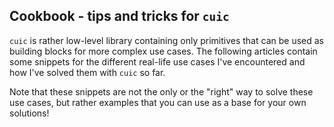 ## Cookbook - tips and tricks for `cuic`

`cuic` is rather low-level library containing only primitives that can
be used as building blocks for more complex use cases. The following 
articles contain some snippets for the different real-life use cases 
I've encountered and how I've solved them with `cuic` so far.

Note that these snippets are not the only or the "right" way to solve
these use cases, but rather examples that you can use as a base for 
your own solutions!
